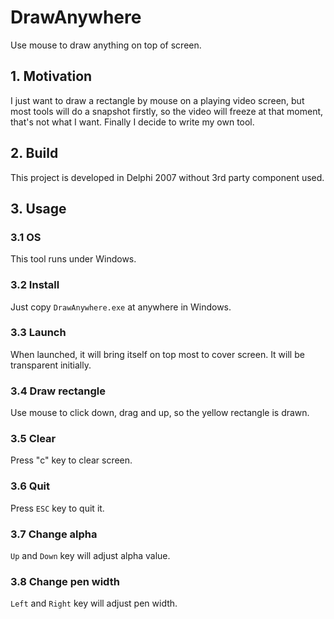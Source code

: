 # DrawAnywhere

Use mouse to draw anything on top of screen.

## 1. Motivation

I just want to draw a rectangle by mouse on a playing video screen, but most tools will do a snapshot firstly,
so the video will freeze at that moment, that's not what I want.
Finally I decide to write my own tool.

## 2. Build

This project is developed in Delphi 2007 without 3rd party component used.

## 3. Usage

### 3.1 OS

This tool runs under Windows.

### 3.2 Install

Just copy `DrawAnywhere.exe` at anywhere in Windows.

### 3.3 Launch

When launched, it will bring itself on top most to cover screen.
It will be transparent initially.

### 3.4 Draw rectangle

Use mouse to click down, drag and up, so the yellow rectangle is drawn.

### 3.5 Clear

Press "c" key to clear screen.

### 3.6 Quit

Press `ESC` key to quit it.

### 3.7 Change alpha

`Up` and `Down` key will adjust alpha value.

### 3.8 Change pen width

`Left` and `Right` key will adjust pen width.

